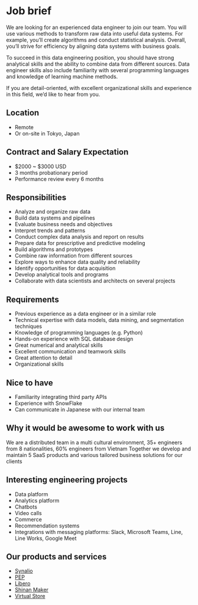 # Job brief

We are looking for an experienced data engineer to join our team. You will use various methods to transform raw data into useful data systems. For example, you’ll create algorithms and conduct statistical analysis. Overall, you’ll strive for efficiency by aligning data systems with business goals. 

To succeed in this data engineering position, you should have strong analytical skills and the ability to combine data from different sources. Data engineer skills also include familiarity with several programming languages and knowledge of learning machine methods.

If you are detail-oriented, with excellent organizational skills and experience in this field, we’d like to hear from you. 

## Location

- Remote
- Or on-site in Tokyo, Japan

## Contract and Salary Expectation

- $2000 ~ $3000 USD
- 3 months probationary period
- Performance review every 6 months

## Responsibilities

- Analyze and organize raw data 
- Build data systems and pipelines
- Evaluate business needs and objectives
- Interpret trends and patterns
- Conduct complex data analysis and report on results 
- Prepare data for prescriptive and predictive modeling
- Build algorithms and prototypes
- Combine raw information from different sources
- Explore ways to enhance data quality and reliability
- Identify opportunities for data acquisition
- Develop analytical tools and programs
- Collaborate with data scientists and architects on several projects

## Requirements

- Previous experience as a data engineer or in a similar role
- Technical expertise with data models, data mining, and segmentation techniques
- Knowledge of programming languages  (e.g. Python)
- Hands-on experience with SQL database design
- Great numerical and analytical skills
- Excellent communication and teamwork skills
- Great attention to detail
- Organizational skills

## Nice to have

- Familiarity integrating third party APIs
- Experience with SnowFlake
- Can communicate in Japanese with our internal team

## Why it would be awesome to work with us

We are a distributed team in a multi cultural environment, 35+ engineers from 8 nationalities, 60% engineers from Vietnam
Together we develop and maintain 5 SaaS products and various tailored business solutions for our clients

## Interesting engineering projects

- Data platform
- Analytics platform
- Chatbots
- Video calls
- Commerce
- Recommendation systems
- Integrations with messaging platforms: Slack, Microsoft Teams, Line, Line Works, Google Meet

## Our products and services

- [Synalio](https://synal.io/)
- [PEP](https://pep.work/)
- [Libero](https://libero-app.com/)
- [Shinan Maker](https://shindan-maker.com/)
- [Virtual Store](https://virtualstore.jp/)

